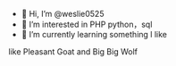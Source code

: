 - 👋 Hi, I’m @weslie0525
- 👀 I’m interested in PHP python，sql
- 🌱 I’m currently learning something l like

like  Pleasant Goat and Big Big Wolf

<!---
weslie0525/weslie0525 is a ✨ special ✨ repository because its `README.md` (this file) appears on your GitHub profile.
You can click the Preview link to take a look at your changes.
--->
